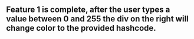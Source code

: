 ## Feature 1 is complete, after the user types a value between 0 and 255 the div on the right will change color to the provided hashcode. 